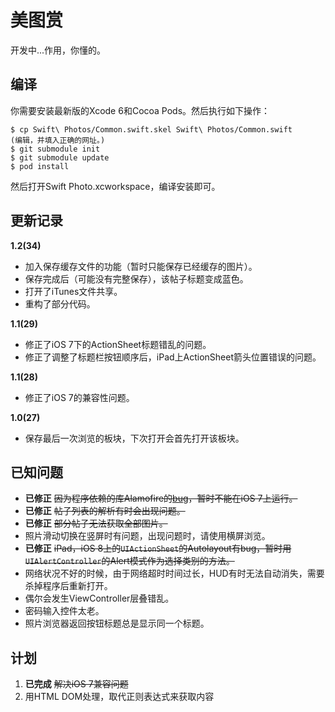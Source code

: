 美图赏
=====

开发中...作用，你懂的。

编译
----

你需要安装最新版的Xcode 6和Cocoa Pods。然后执行如下操作：

```
$ cp Swift\ Photos/Common.swift.skel Swift\ Photos/Common.swift
(编辑，并填入正确的网址。)
$ git submodule init
$ git submodule update
$ pod install
```

然后打开Swift Photo.xcworkspace，编译安装即可。

更新记录
-------

**1.2(34)**

- 加入保存缓存文件的功能（暂时只能保存已经缓存的图片）。
- 保存完成后（可能没有完整保存），该帖子标题变成蓝色。
- 打开了iTunes文件共享。
- 重构了部分代码。

**1.1(29)**

- 修正了iOS 7下的ActionSheet标题错乱的问题。
- 修正了调整了标题栏按钮顺序后，iPad上ActionSheet箭头位置错误的问题。

**1.1(28)**

- 修正了iOS 7的兼容性问题。

**1.0(27)**

- 保存最后一次浏览的板块，下次打开会首先打开该板块。

已知问题
--------

- **已修正** <del>因为程序依赖的库Alamofire的[bug](https://github.com/Alamofire/Alamofire/issues/17)，暂时不能在iOS 7上运行。</del>
- **已修正** <del>帖子列表的解析有时会出现问题。</del>
- **已修正** <del>部分帖子无法获取全部图片。</del>
- 照片滑动切换在竖屏时有问题，出现问题时，请使用横屏浏览。
- **已修正** <del>iPad，iOS 8上的`UIActionSheet`的Autolayout有bug，暂时用`UIAlertController`的Alert模式作为选择类别的方法。</del>
- 网络状况不好的时候，由于网络超时时间过长，HUD有时无法自动消失，需要杀掉程序后重新打开。
- 偶尔会发生ViewController层叠错乱。
- 密码输入控件太老。
- 照片浏览器返回按钮标题总是显示同一个标题。

计划
----

1. **已完成** <del>解决iOS 7兼容问题</del>
2. 用HTML DOM处理，取代正则表达式来获取内容
